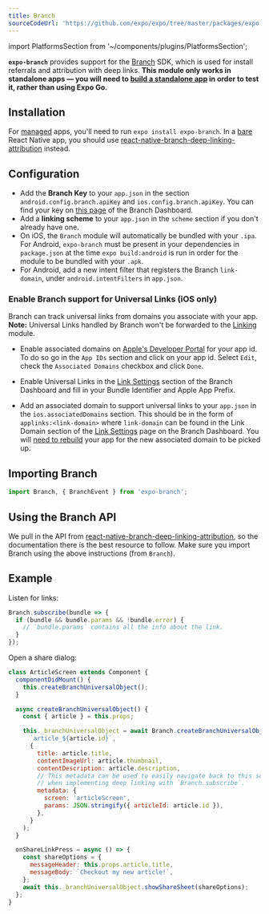 ```yaml
---
title: Branch
sourceCodeUrl: 'https://github.com/expo/expo/tree/master/packages/expo-branch'
---
```


import PlatformsSection from '~/components/plugins/PlatformsSection';

**`expo-branch`** provides support for the [Branch](https://branch.io/) SDK, which is used for install referrals and attribution with deep links. **This module only works in standalone apps &mdash; you will need to [build a standalone app](../../../distribution/building-standalone-apps.md) in order to test it, rather than using Expo Go.**

<PlatformsSection android emulator ios simulator />

## Installation

For [managed](../../../introduction/managed-vs-bare.md#managed-workflow) apps, you'll need to run `expo install expo-branch`. In a [bare](../../../introduction/managed-vs-bare.md#bare-workflow) React Native app, you should use [react-native-branch-deep-linking-attribution](https://github.com/BranchMetrics/react-native-branch-deep-linking-attribution) instead.

## Configuration

- Add the **Branch Key** to your `app.json` in the section `android.config.branch.apiKey` and `ios.config.branch.apiKey`. You can find your key on [this page](https://dashboard.branch.io/account-settings/app) of the Branch Dashboard.
- Add a **linking scheme** to your `app.json` in the `scheme` section if you don't already have one.
- On iOS, the `Branch` module will automatically be bundled with your `.ipa`. For Android, `expo-branch` must be present in your dependencies in `package.json` at the time `expo build:android` is run in order for the module to be bundled with your `.apk`.
- For Android, add a new intent filter that registers the Branch `link-domain`, under `android.intentFilters` in `app.json`.

### Enable Branch support for Universal Links (iOS only)

Branch can track universal links from domains you associate with your app. **Note:** Universal Links handled by Branch won't be forwarded to the [Linking](linking.md) module.

- Enable associated domains on [Apple's Developer Portal](https://developer.apple.com/account/ios/identifier/bundle) for your app id. To do so go in the `App IDs` section and click on your app id. Select `Edit`, check the `Associated Domains` checkbox and click `Done`.

- Enable Universal Links in the [Link Settings](https://dashboard.branch.io/link-settings) section of the Branch Dashboard and fill in your Bundle Identifier and Apple App Prefix.

- Add an associated domain to support universal links to your `app.json` in the `ios.associatedDomains` section. This should be in the form of `applinks:<link-domain>` where `link-domain` can be found in the Link Domain section of the [Link Settings](https://dashboard.branch.io/link-settings) page on the Branch Dashboard. You will [need to rebuild](https://docs.expo.io/workflow/publishing/#some-native-configuration-cant-be-updated-by) your app for the new associated domain to be picked up.

## Importing Branch

```javascript
import Branch, { BranchEvent } from 'expo-branch';
```

## Using the Branch API

We pull in the API from [react-native-branch-deep-linking-attribution](https://github.com/BranchMetrics/react-native-branch-deep-linking-attribution#usage), so the documentation there is the best resource to follow. Make sure you import Branch using the above instructions (from `Branch`).

## Example

Listen for links:

```javascript
Branch.subscribe(bundle => {
  if (bundle && bundle.params && !bundle.error) {
    // `bundle.params` contains all the info about the link.
  }
});
```

Open a share dialog:

```javascript
class ArticleScreen extends Component {
  componentDidMount() {
    this.createBranchUniversalObject();
  }

  async createBranchUniversalObject() {
    const { article } = this.props;

    this._branchUniversalObject = await Branch.createBranchUniversalObject(
      `article_${article.id}`,
      {
        title: article.title,
        contentImageUrl: article.thumbnail,
        contentDescription: article.description,
        // This metadata can be used to easily navigate back to this screen
        // when implementing deep linking with `Branch.subscribe`.
        metadata: {
          screen: 'articleScreen',
          params: JSON.stringify({ articleId: article.id }),
        },
      }
    );
  }

  onShareLinkPress = async () => {
    const shareOptions = {
      messageHeader: this.props.article.title,
      messageBody: `Checkout my new article!`,
    };
    await this._branchUniversalObject.showShareSheet(shareOptions);
  };
}
```
